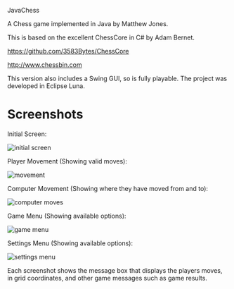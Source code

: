 JavaChess

A Chess game implemented in Java by Matthew Jones.

This is based on the excellent ChessCore in C# by Adam Bernet.

https://github.com/3583Bytes/ChessCore

http://www.chessbin.com

This version also includes a Swing GUI, so is fully playable.
The project was developed in Eclipse Luna.

# Screenshots

Initial Screen:

![initial screen](https://user-images.githubusercontent.com/33097312/33035367-c6297c1e-ce22-11e7-886c-6adc82ab104d.png)

Player Movement (Showing valid moves):

![movement](https://user-images.githubusercontent.com/33097312/33035378-c9fba088-ce22-11e7-9866-3a074f68bfb1.png)

Computer Movement (Showing where they have moved from and to):

![computer moves](https://user-images.githubusercontent.com/33097312/33035382-cccffc0a-ce22-11e7-9d3f-7167f0a34cb9.png)

Game Menu (Showing available options):

![game menu](https://user-images.githubusercontent.com/33097312/33035513-454b3974-ce23-11e7-90eb-bde6a4b3b86d.png)

Settings Menu (Showing available options):

![settings menu](https://user-images.githubusercontent.com/33097312/33035519-49552c64-ce23-11e7-9537-803d3a315314.png)

Each screenshot shows the message box that displays the players moves, in grid coordinates, and other game messages such as game results.
